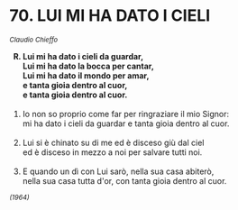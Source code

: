 # 70. LUI MI HA DATO I CIELI

<sub><i>Claudio Chieffo</i></sub>
<ol>
	<b><li type="A" value="18"> Lui mi ha dato i cieli da guardar,<br>
		Lui mi ha dato la bocca per cantar,<br>
		Lui mi ha dato il mondo per amar,<br>
		e tanta gioia dentro al cuor,<br>
		e tanta gioia dentro al cuor.</li></b><br>
	<li value="1">Io non so proprio come far per ringraziare il mio Signor:<br>
		 mi ha dato i cieli da guardar e tanta gioia dentro al cuor.</li><br>
	<li>Lui si è chinato su di me ed è disceso giù dal ciel<br>
		ed è disceso in mezzo a noi per salvare tutti noi.</li><br>
	<li>E quando un dì con Lui sarò, nella sua casa abiterò,<br>
		nella sua casa tutta d'or, con tanta gioia dentro al cuor.</li>
</ol>
<sub><i>(1964)</i></sub>
